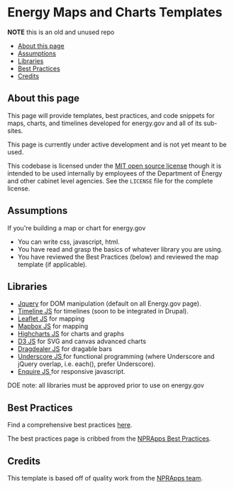 Energy Maps and Charts Templates
================================

**NOTE** this is an old and unused repo

* [About this page](#about-this-page)
* [Assumptions](#assumptions)
* [Libraries](#libraries)
* [Best Practices](#best-practices)
* [Credits](#credits)

About this page
---------------

This page will provide templates, best practices, and code snippets for maps, charts, and timelines developed for energy.gov and all of its sub-sites. 

This page is currently under active development and is not yet meant to be used.

This codebase is licensed under the [MIT open source license](http://opensource.org/licenses/MIT) though it is intended to be used internally by employees of the Department of Energy and other cabinet level agencies.  See the ``LICENSE`` file for the complete license.


Assumptions
-----------
If you're building a map or chart for energy.gov

 * You can write css, javascript, html.
 * You have read and grasp the basics of whatever library you are using.
 * You have reviewed the Best Practices (below) and reviewed the map template (if applicable).

Libraries
---------
 * [Jquery](http://jquery.com/) for DOM manipulation (default on all Energy.gov page).
 * [Timeline JS](http://timeline.knightlab.com/) for timelines (soon to be integrated in Drupal).
 * [Leaflet JS](http://leafletjs.com/reference.html) for mapping
 * [Mapbox JS](https://www.mapbox.com/mapbox.js/) for mapping
 * [Highcharts JS](http://www.highcharts.com/) for charts and graphs
 * [D3 JS](http://d3js.org/) for SVG and canvas advanced charts
 * [Dragdealer JS](http://code.ovidiu.ch/dragdealer/) for dragable bars
 * [Underscore JS ](http://documentcloud.github.io/underscore/) for functional programming (where Underscore and jQuery overlap, i.e. each(), prefer Underscore).
 * [Enquire JS ](http://wicky.nillia.ms/enquire.js/) for responsive javascript.

DOE note: all libraries must be approved prior to use on energy.gov

Best Practices
--------------
Find a comprehensive best practices [here](https://github.com/energyapps/bestpractices).

The best practices page is cribbed from the [NPRApps Best Practices](https://github.com/nprapps/bestpractices/blob/master/README.md).


Credits
-------

This template is based off of quality work from the [NPRApps team](https://github.com/nprapps/app-template/blob/master/README.md).


	
